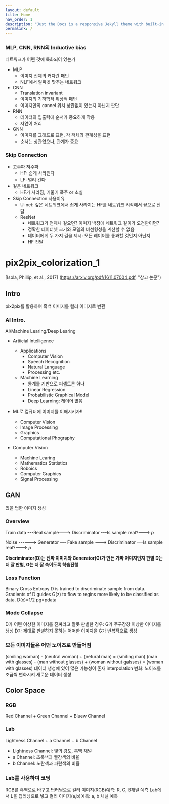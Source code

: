 ```yaml
---
layout: default
title: Home
nav_order: 1
description: "Just the Docs is a responsive Jekyll theme with built-in search that is easily customizable and hosted on GitHub Pages."
permalink: /
---
```



### MLP, CNN, RNN의 Inductive bias
네트워크가 어떤 것에 특화되어 있는가
- MLP
  - 이미지 전체의 커다란 패턴
  - NLF에서 알파벳 맞추는 네트워크
- CNN
  - Translation invariant
  - 이미지의 기하학적 위상적 패턴
  - 이미지안의 cannel 위치 상관없이 있는지 아닌지 판단
- RNN
  - 데이터의 입출력에 순서가 중요하게 작용
  - 자연어 처리
- GNN
  - 이미지를 그래프로 표현, 각 객체의 관계성을 표현
  - 순서는 상관없으나, 관계가 중요  

### Skip Connection
- 고주파 저주파
  - HF: 쉽게 사라진다
  - LF: 멀리 간다
- 깊은 네트워크
  - HF가 사라짐, 기울기 폭주 or 소실
- Skip Connection 사용이유
  - U-net: 깊은 네트워크에서 쉽게 사라지는 HF를 네트워크 시작에서 끝으로 전달
  - ResNet
    - 네트워크가 언제나 깊으면? 이미지 백장에 네트워크 깊이가 오천만이면? 
    - 정확한 데이터셋 크기와 모델의 비선형성을 계산할 수 없음
    - 데이터에게 두 가지 길을 제시: 모든 레이어를 통과할 것인지 아닌지
    - HF 전달


# pix2pix_colorization_1
[Isola, Phillip, et al., 2017] (https://arxiv.org/pdf/1611.07004.pdf, "참고 논문")

## Intro
pix2pix를 활용하여 흑백 이미지를 컬러 이미지로 변환

### AI Intro.
AI/Machine Learing/Deep Learing
- Artiicial Intelligence
  - Applications
    - Computer Vision
    - Speech Recognition
    - Natural Language
    - Processing etc.
  - Machine Learning
    - 통계를 기반으로 퍼셉트론 하나
    - Linear Regression
    - Probabilistic Graphical Model
    - Deep Learning: 레이어 많음 

- ML로 컴퓨터에 이미지를 이해시키자!!
  -  Computer Vision
  -  Image Processing
  -  Graphics
  -  Computational Phography

- Computer Vision
  - Machine Learing
  - Mathematics Statistics
  - Roboics
  - Computer Graphics
  - Signal Processing

## GAN
있을 법한 이미지 생성

### Overview
Train data ---Real sample---> Discriminator ---Is sample real?---> *p*

Noise ------> Generator --- Fake sample ---> Discriminator ---Is sample real?---> *p*

**Discriminator(D)는 진짜 이미지와 Generator(G)가 만든 가짜 이미지인지 판별**
**D는 더 잘 판별, G는 더 잘 속이도록 학습진행**

### Loss Function
Binary Cross Entropy
D is trained to discriminate sample from data.
Gradients of D guides G(z) to flow to regins more likely to be classified as data.
D(x)=1/2
pg=pdata

### Mode Collapse
D가 어떤 이상한 이미지를 진짜라고 잘못 판별한 경우: G가 주구장창 이상한 이미지를 생성
D가 제대로 판별하지 못하는 어떠한 이미지을 G가 반복적으로 생성

### 모든 이미지들은 어떤 노이즈로 만들어짐
(smiling woman) - (neutral woman) + (netural man) = (smiling man)
(man with glasses) - (man without glasses) + (woman without galsses) = (woman with glasses)
데이터 생성에 있어 많은 가능성이 존재
interpolation 변화: 노이즈를 조금씩 변화시켜 새로운 데이터 생성

## Color Space
### RGB
Red Channel + Green Channel + Bluew Channel

### Lab
Lightness Channel + a Channel + b Channel
- Lightness Channel: 빛의 강도, 흑백 채널
- a Channel: 초록색과 빨강색의 비율
- b Channel: 노란색과 파란색의 비율

### Lab를 사용하여 코딩
RGB를 흑백으로 바꾸고 딥러닝으로 컬러 이미지(RGB)예측: R, G, B채널 예측
Lab에서 L을 딥러닝으로 넣고 컬러 이미지(a,b)예측: a, b 채널 예측




